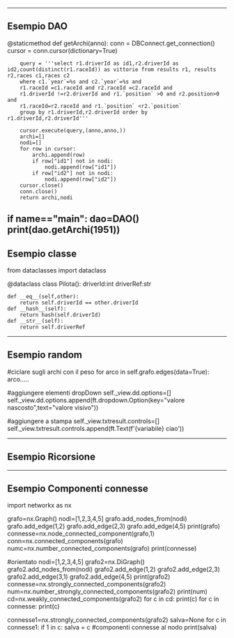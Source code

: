 ----------------------------------------------------------
Esempio DAO
----------------------------------------------------------
@staticmethod
    def getArchi(anno):
        conn = DBConnect.get_connection()
        cursor = conn.cursor(dictionary=True)
        
        query = '''select r1.driverId as id1,r2.driverId as id2,count(distinct(r1.raceId)) as vittorie from results r1, results r2,races c1,races c2 
        where c1.`year`=%s and c2.`year`=%s and
        r1.raceId =c1.raceId and r2.raceId =c2.raceId and
        r1.driverId !=r2.driverId and r1.`position` >0 and r2.position>0 and
        r1.raceId=r2.raceId and r1.`position` <r2.`position`
        group by r1.driverId,r2.driverId order by r1.driverId,r2.driverId'''
        
        cursor.execute(query,(anno,anno,))
        archi=[]
        nodi=[]
        for row in cursor:
            archi.append(row)
            if row["id1"] not in nodi:
                nodi.append(row["id1"])
            if row["id2"] not in nodi:
                nodi.append(row["id2"])
        cursor.close()
        conn.close()
        return archi,nodi

if __name__=="__main__":
    dao=DAO()
    print(dao.getArchi(1951))
--------------------------------------------------------
Esempio classe
--------------------------------------------------------
from dataclasses import dataclass

@dataclass
class Pilota():
    driverId:int
    driverRef:str
    
    def __eq__(self,other):
        return self.driverId == other.driverId
    def __hash__(self):
        return hash(self.driverId)
    def __str__(self):
        return self.driverRef
--------------------------------------------------------
Esempio random
--------------------------------------------------------
#ciclare sugli archi con il peso
for arco in self.grafo.edges(data=True):
    arco.....

#aggiungere elementi dropDown
self._view.dd.options=[]
self._view.dd.options.append(ft.dropdown.Option(key="valore nascosto",text="valore visivo"))

#aggiungere a stampa
self._view.txtresult.controls=[]
self._view.txtresult.controls.append(ft.Text(f'{variabile} ciao'))

--------------------------------------------------------
Esempio Ricorsione
--------------------------------------------------------


--------------------------------------------------------
Esempio Componenti connesse
--------------------------------------------------------
import networkx as nx

grafo=nx.Graph()
nodi=[1,2,3,4,5]
grafo.add_nodes_from(nodi)
grafo.add_edge(1,2)
grafo.add_edge(2,3)
grafo.add_edge(4,5)
print(grafo)
connesse=nx.node_connected_component(grafo,1)
conn=nx.connected_components(grafo)
numc=nx.number_connected_components(grafo)
print(connesse)

#orientato
nodi=[1,2,3,4,5]
grafo2=nx.DiGraph()
grafo2.add_nodes_from(nodi)
grafo2.add_edge(1,2)
grafo2.add_edge(2,3)
grafo2.add_edge(3,1)
grafo2.add_edge(4,5)
print(grafo2)
connesse=nx.strongly_connected_components(grafo2)
num=nx.number_strongly_connected_components(grafo2)
print(num)
cd=nx.weakly_connected_components(grafo2)
for c in cd:
    print(c)
for c in connesse:
    print(c)

connesse1=nx.strongly_connected_components(grafo2)
salva=None
for c in connesse1:
    if 1 in c:
        salva = c
    #componenti connesse al nodo
print(salva)
    

















